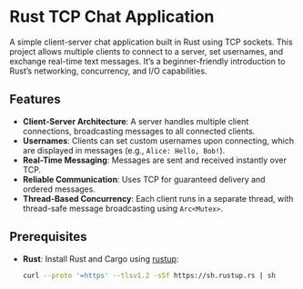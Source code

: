 # Rust TCP Chat Application

A simple client-server chat application built in Rust using TCP sockets. This project allows multiple clients to connect to a server, set usernames, and exchange real-time text messages. It’s a beginner-friendly introduction to Rust’s networking, concurrency, and I/O capabilities.

## Features
- **Client-Server Architecture**: A server handles multiple client connections, broadcasting messages to all connected clients.
- **Usernames**: Clients can set custom usernames upon connecting, which are displayed in messages (e.g., `Alice: Hello, Bob!`).
- **Real-Time Messaging**: Messages are sent and received instantly over TCP.
- **Reliable Communication**: Uses TCP for guaranteed delivery and ordered messages.
- **Thread-Based Concurrency**: Each client runs in a separate thread, with thread-safe message broadcasting using `Arc<Mutex>`.

## Prerequisites
- **Rust**: Install Rust and Cargo using [rustup](https://rustup.rs/):
  ```bash
  curl --proto '=https' --tlsv1.2 -sSf https://sh.rustup.rs | sh